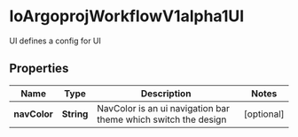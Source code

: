 

# IoArgoprojWorkflowV1alpha1UI

UI defines a config for UI

## Properties

Name | Type | Description | Notes
------------ | ------------- | ------------- | -------------
**navColor** | **String** | NavColor is an ui navigation bar theme which switch the design |  [optional]



